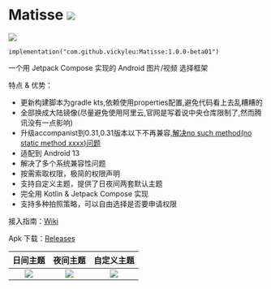 # Matisse [![](https://jitpack.io/v/leavesCZY/Matisse.svg)](https://jitpack.io/#leavesCZY/Matisse)

[![](https://jitpack.io/v/vickyleu/Matisse.svg)](https://jitpack.io/#vickyleu/Matisse)

```
implementation("com.github.vickyleu:Matisse:1.0.0-beta01")
```

一个用 Jetpack Compose 实现的 Android 图片/视频 选择框架

特点 & 优势：

- 更新构建脚本为gradle kts,依赖使用properties配置,避免代码看上去乱糟糟的
- 全部换成大陆镜像(尽量避免使用阿里云,官网是写着说中央仓库限制了,然而腾讯没有一点影响)
- 升级accompanist到0.31,0.31版本以下不再兼容,[解决no such method(no static method xxxx)问题](https://github.com/leavesCZY/Matisse/issues/10)
- 适配到 Android 13
- 解决了多个系统兼容性问题
- 按需索取权限，极简的权限声明
- 支持自定义主题，提供了日夜间两套默认主题
- 完全用 Kotlin & Jetpack Compose 实现
- 支持多种拍照策略，可以自由选择是否要申请权限

接入指南：[Wiki](https://github.com/leavesCZY/Matisse/wiki)

Apk 下载：[Releases](https://github.com/leavesCZY/Matisse/releases)

|                                                    日间主题                                                    |                                                    夜间主题                                                    |                                                   自定义主题                                                    |
|:----------------------------------------------------------------------------------------------------------:|:----------------------------------------------------------------------------------------------------------:|:----------------------------------------------------------------------------------------------------------:|
| ![](https://user-images.githubusercontent.com/30774063/221350097-6ef7343a-379a-4715-a86f-ea9e67674560.jpg) | ![](https://user-images.githubusercontent.com/30774063/221350113-251f2e7a-27dc-434b-b578-95e79267aae3.jpg) | ![](https://user-images.githubusercontent.com/30774063/221350303-07c065da-de5b-4550-ad89-92a1bfffba4d.jpg) |